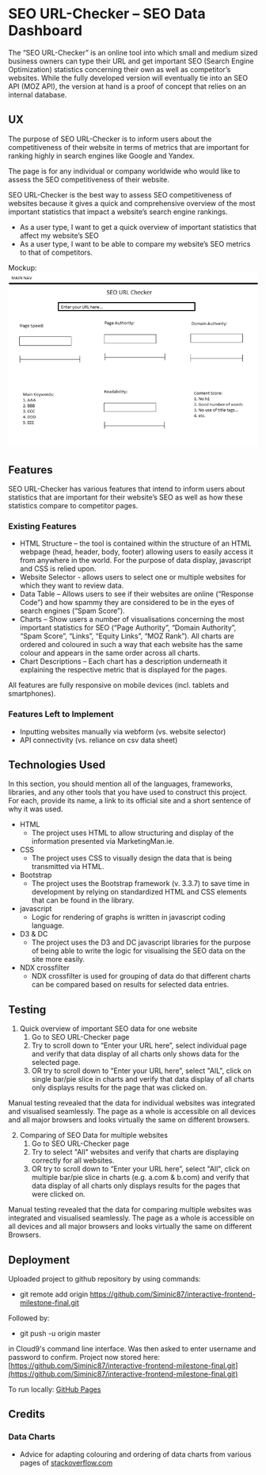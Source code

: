 # SEO URL-Checker – SEO Data Dashboard
The “SEO URL-Checker” is an online tool into which small and medium sized business owners can type their URL and get important SEO (Search Engine Optimization) statistics concerning their own as well as competitor’s websites. While the fully developed version will eventually tie into an SEO API (MOZ API), the version at hand is a proof of concept that relies on an internal database. 

## UX
The purpose of SEO URL-Checker is to inform users about the competitiveness of their website in terms of metrics that are important for ranking highly in search engines like Google and Yandex. 

The page is for any individual or company worldwide who would like to assess the SEO competitiveness of their website. 

SEO URL-Checker is the best way to assess SEO competitiveness of websites because it gives a quick and comprehensive overview of the most important statistics that impact a website’s search engine rankings. 
- As a user type, I want to get a quick overview of important statistics that affect my website’s SEO
- As a user type, I want to be able to compare my website’s SEO metrics to that of competitors.

Mockup:
![SEO URL-Checker Mockup](static/img/SEO-URL-Checker-Mockup.jpg)

## Features
SEO URL-Checker has various features that intend to inform users about statistics that are important for their website’s SEO as well as how these statistics compare to competitor pages. 

### Existing Features
- HTML Structure – the tool is contained within the structure of an HTML webpage (head, header, body, footer) allowing users to easily access it from anywhere in the world. For the purpose of data display, javascript and CSS is relied upon. 
- Website Selector - allows users to select one or multiple websites for which they want to review data. 
- Data Table – Allows users to see if their websites are online (“Response Code”) and how spammy they are considered to be in the eyes of search engines (“Spam Score”).
- Charts – Show users a number of visualisations concerning the most important statistics for SEO (“Page Authority”, “Domain Authority”, “Spam Score”, “Links”, “Equity Links”, “MOZ Rank”). All charts are ordered and coloured in such a way that each website has the same colour and appears in the same order across all charts.
- Chart Descriptions – Each chart has a description underneath it explaining the respective metric that is displayed for the pages.

All features are fully responsive on mobile devices (incl. tablets and smartphones). 

### Features Left to Implement
- Inputting websites manually via webform (vs. website selector)
- API connectivity (vs. reliance on csv data sheet)

## Technologies Used
In this section, you should mention all of the languages, frameworks, libraries, and any other tools that you have used to construct this project. For each, provide its name, a link to its official site and a short sentence of why it was used.

- HTML
    - The project uses HTML to allow structuring and display of the information presented via MarketingMan.ie.
- CSS
    - The project uses CSS to visually design the data that is being transmitted via HTML.
- Bootstrap
    - The project uses the Bootstrap framework (v. 3.3.7) to save time in development by relying on standardized HTML and CSS elements that can be found in the library.
- javascript
    - Logic for rendering of graphs is written in javascript coding language.
- D3 & DC
    - The project uses the D3 and DC javascript libraries for the purpose of being able to write the logic for visualising the SEO data on the site more easily.
- NDX crossfilter
    - NDX crossfilter is used for grouping of data do that different charts can be compared based on results for selected data entries.

## Testing

1.	Quick overview of important SEO data for one website
    1.	Go to SEO URL-Checker page
    2.	Try to scroll down to “Enter your URL here”, select individual page and verify that data display of all charts only shows data for the selected page.
    3.	OR try to scroll down to “Enter your URL here”, select "AlL", click on single bar/pie slice in charts and verify that data display of all charts only displays results for the page that was clicked on.

Manual testing revealed that the data for individual websites was integrated and visualised seamlessly. The page as a whole is accessible on all devices and all major browsers and looks virtually the same on different browsers. 

2.	Comparing of SEO Data for multiple websites
    1. Go to SEO URL-Checker page
    2. Try to select "All" websites and verify that charts are displaying correctly for all websites.
    3. OR try to scroll down to “Enter your URL here”, select "All", click on multiple bar/pie slice in charts (e.g. a.com & b.com) and verify that data display of all charts only displays results for the pages that were clicked on.

Manual testing revealed that the data for comparing multiple websites was integrated and visualised seamlessly. The page as a whole is accessible on all devices and all major browsers and looks virtually the same on different Browsers. 

## Deployment
Uploaded project to github repository by using commands:

- git remote add origin https://github.com/Siminic87/interactive-frontend-milestone-final.git

Followed by:

- git push -u origin master

in Cloud9's command line interface. Was then asked to enter username and password to confirm. Project now stored here: [https://github.com/Siminic87/interactive-frontend-milestone-final.git](https://github.com/Siminic87/interactive-frontend-milestone-final.git)

To run locally: [GitHub Pages](https://siminic87.github.io/interactive-frontend-milestone-final/)

## Credits
### Data Charts
- Advice for adapting colouring and ordering of data charts from various pages of [stackoverflow.com](https://stackoverflow.com)